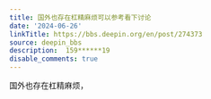 ```yaml
---
title: 国外也存在杠精麻烦可以参考看下讨论
date: '2024-06-26'
linkTitle: https://bbs.deepin.org/en/post/274373
source: deepin_bbs
description:  159******19 
disable_comments: true
---
```

国外也存在杠精麻烦，
